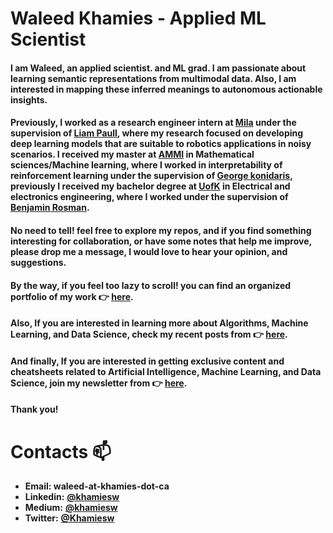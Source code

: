 # Waleed Khamies - Applied ML Scientist

#### I am **Waleed**,  an applied scientist. and ML grad. I am passionate about learning semantic representations from multimodal data. Also, I am interested in mapping these inferred meanings to autonomous actionable insights. 

#### Previously, I worked as a research engineer intern at [Mila](https://mila.quebec/) under the supervision of [Liam Paull](https://liampaull.ca/), where my research focused on developing deep learning models that are suitable to robotics applications in noisy scenarios. I received my master at [AMMI](https://aimsammi.org/) in Mathematical sciences/Machine learning, where I worked in interpretability of reinforcement learning under the supervision of [George konidaris](http://cs.brown.edu/people/gdk/), previously I received my bachelor degree at [UofK](https://www.uofk.edu/en) in Electrical and electronics engineering, where I worked under the supervision of [Benjamin Rosman](https://www.benjaminrosman.com/).

#### No need to tell! feel free to explore my repos, and if you find something interesting for collaboration, or have some notes that help me improve, please drop me a message, I would love to hear your opinion, and suggestions.

#### By the way, if you feel too lazy to scroll! you can find an organized portfolio of my work 👉 [here](https://waleed.khamies.ca/projects/).


#### Also, If you are interested in learning more about Algorithms, Machine Learning, and Data Science, check my recent posts from 👉 [here](https://khamiesw.substack.com).

#### And finally, If you are interested in getting exclusive content and cheatsheets related to Artificial Intelligence, Machine Learning, and Data Science, join my newsletter from 👉 [here](https://newsletter.waleedkhamies.com/).
<!-- #### **News** :loudspeaker:: **I am open to the job market, feel free to drop me a message if you have something interesting!**
 -->


#### Thank you!



# Contacts :mailbox:

- **Email: waleed-at-khamies-dot-ca** 
- **Linkedin:**  [**@khamiesw**](https://www.linkedin.com/in/khamiesw/)
- **Medium:** [**@khamiesw**](https://medium.com/@khamiesw)
- **Twitter:** [**@Khamiesw**](https://twitter.com/khamiesw)
